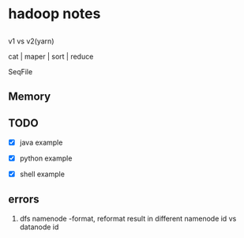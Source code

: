 # hadoop notes

##
v1 vs v2(yarn)

cat | maper | sort | reduce 

SeqFile


## Memory


## TODO
- [x] java example
- [x] python example
- [x] shell example


## errors
1. dfs namenode -format, reformat result in different namenode id vs datanode id 
